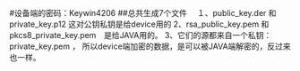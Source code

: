 #设备端的密码：Keywin4206
##总共生成7个文件
　１、public_key.der 和 private_key.p12 这对公钥私钥是给device用的
  2、rsa_public_key.pem 和 pkcs8_private_key.pem　是给JAVA用的。
  3、它们的源都来自一个私钥：private_key.pem ， 所以device端加密的数据，是可以被JAVA端解密的，反过来也一样。